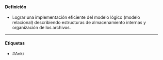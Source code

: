 #### Definición
- Lograr una implementación eficiente del modelo lógico (modelo relacional) describiendo estructuras de almacenamiento internas y organización de los archivos.
***
#### Etiquetas
- #Anki 